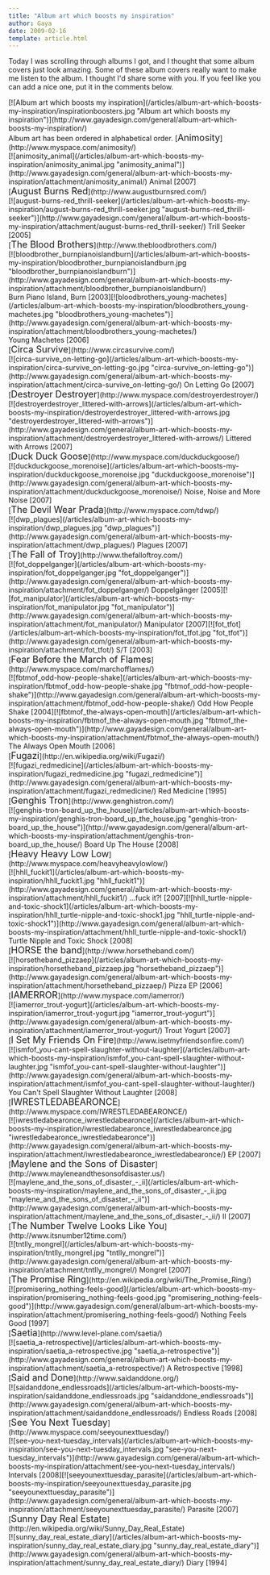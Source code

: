 ```yaml
---
title: "Album art which boosts my inspiration"
author: Gaya
date: 2009-02-16
template: article.html
---
```

Today I was scrolling through albums I got, and I thought that some album covers just look amazing. Some of these album covers really want to make me listen to the album. I thought I'd share some with you. If you feel like you can add a nice one, put it in the comments below.

<div class="border">[![Album art which boosts my inspiration](/articles/album-art-which-boosts-my-inspiration/inspirationboosters.jpg "Album art which boosts my inspiration")](http://www.gayadesign.com/general/album-art-which-boosts-my-inspiration/)</div><span id="more-138"></span> Album art has been ordered in alphabetical order. [<span style="font-size: large;">Animosity</span>](http://www.myspace.com/animosity/)<div class="border">[![animosity_animal](/articles/album-art-which-boosts-my-inspiration/animosity_animal.jpg "animosity_animal")](http://www.gayadesign.com/general/album-art-which-boosts-my-inspiration/attachment/animosity_animal/) Animal [2007]</div>[<span style="font-size: large;">August Burns Red</span>](http://www.augustburnsred.com/)<div class="border">[![august-burns-red_thrill-seeker](/articles/album-art-which-boosts-my-inspiration/august-burns-red_thrill-seeker.jpg "august-burns-red_thrill-seeker")](http://www.gayadesign.com/general/album-art-which-boosts-my-inspiration/attachment/august-burns-red_thrill-seeker/) Trill Seeker [2005]</div>[<span style="font-size: large;">The Blood Brothers</span>](http://www.thebloodbrothers.com/)<div class="border">[![bloodbrother_burnpianoislandburn](/articles/album-art-which-boosts-my-inspiration/bloodbrother_burnpianoislandburn.jpg "bloodbrother_burnpianoislandburn")](http://www.gayadesign.com/general/album-art-which-boosts-my-inspiration/attachment/bloodbrother_burnpianoislandburn/)</div><div class="border"></div><div class="border">Burn Piano Island, Burn [2003][![bloodbrothers_young-machetes](/articles/album-art-which-boosts-my-inspiration/bloodbrothers_young-machetes.jpg "bloodbrothers_young-machetes")](http://www.gayadesign.com/general/album-art-which-boosts-my-inspiration/attachment/bloodbrothers_young-machetes/)</div><div class="border">Young Machetes [2006]</div>[<span style="font-size: large;">Circa Survive</span>](http://www.circasurvive.com/)<div class="border">[![circa-survive_on-letting-go](/articles/album-art-which-boosts-my-inspiration/circa-survive_on-letting-go.jpg "circa-survive_on-letting-go")](http://www.gayadesign.com/general/album-art-which-boosts-my-inspiration/attachment/circa-survive_on-letting-go/) On Letting Go [2007]</div>[<span style="font-size: large;">Destroyer Destroyer</span>](http://www.myspace.com/destroyerdestroyer/)<div class="border">[![destroyerdestroyer_littered-with-arrows](/articles/album-art-which-boosts-my-inspiration/destroyerdestroyer_littered-with-arrows.jpg "destroyerdestroyer_littered-with-arrows")](http://www.gayadesign.com/general/album-art-which-boosts-my-inspiration/attachment/destroyerdestroyer_littered-with-arrows/) Littered with Arrows [2007]</div>[<span style="font-size: large;">Duck Duck Goose</span>](http://www.myspace.com/duckduckgoose/)<div class="border">[![duckduckgoose_morenoise](/articles/album-art-which-boosts-my-inspiration/duckduckgoose_morenoise.jpg "duckduckgoose_morenoise")](http://www.gayadesign.com/general/album-art-which-boosts-my-inspiration/attachment/duckduckgoose_morenoise/) Noise, Noise and More Noise [2007]</div>[<span style="font-size: large;">The Devil Wear Prada</span>](http://www.myspace.com/tdwp/)<div class="border">[![dwp_plagues](/articles/album-art-which-boosts-my-inspiration/dwp_plagues.jpg "dwp_plagues")](http://www.gayadesign.com/general/album-art-which-boosts-my-inspiration/attachment/dwp_plagues/) Plagues [2007]</div>[<span style="font-size: large;">The Fall of Troy</span>](http://www.thefalloftroy.com/)<div class="border">[![fot_doppelganger](/articles/album-art-which-boosts-my-inspiration/fot_doppelganger.jpg "fot_doppelganger")](http://www.gayadesign.com/general/album-art-which-boosts-my-inspiration/attachment/fot_doppelganger/) Doppelgänger [2005][![fot_manipulator](/articles/album-art-which-boosts-my-inspiration/fot_manipulator.jpg "fot_manipulator")](http://www.gayadesign.com/general/album-art-which-boosts-my-inspiration/attachment/fot_manipulator/) Manipulator [2007][![fot_tfot](/articles/album-art-which-boosts-my-inspiration/fot_tfot.jpg "fot_tfot")](http://www.gayadesign.com/general/album-art-which-boosts-my-inspiration/attachment/fot_tfot/) S/T [2003]</div>[<span style="font-size: large;">Fear Before the March of Flames</span>](http://www.myspace.com/marchofflames/)<div class="border">[![fbtmof_odd-how-people-shake](/articles/album-art-which-boosts-my-inspiration/fbtmof_odd-how-people-shake.jpg "fbtmof_odd-how-people-shake")](http://www.gayadesign.com/general/album-art-which-boosts-my-inspiration/attachment/fbtmof_odd-how-people-shake/) Odd How People Shake [2004][![fbtmof_the-always-open-mouth](/articles/album-art-which-boosts-my-inspiration/fbtmof_the-always-open-mouth.jpg "fbtmof_the-always-open-mouth")](http://www.gayadesign.com/general/album-art-which-boosts-my-inspiration/attachment/fbtmof_the-always-open-mouth/) The Always Open Mouth [2006]</div>[<span style="font-size: large;">Fugazi</span>](http://en.wikipedia.org/wiki/Fugazi/)<div class="border">[![fugazi_redmedicine](/articles/album-art-which-boosts-my-inspiration/fugazi_redmedicine.jpg "fugazi_redmedicine")](http://www.gayadesign.com/general/album-art-which-boosts-my-inspiration/attachment/fugazi_redmedicine/) Red Medicine [1995]</div>[<span style="font-size: large;">Genghis Tron</span>](http://www.genghistron.com/)<div class="border">[![genghis-tron-board_up_the_house](/articles/album-art-which-boosts-my-inspiration/genghis-tron-board_up_the_house.jpg "genghis-tron-board_up_the_house")](http://www.gayadesign.com/general/album-art-which-boosts-my-inspiration/attachment/genghis-tron-board_up_the_house/) Board Up The House [2008]</div>[<span style="font-size: large;">Heavy Heavy Low Low</span>](http://www.myspace.com/heavyheavylowlow/)<div class="border">[![hhll_fuckit1](/articles/album-art-which-boosts-my-inspiration/hhll_fuckit1.jpg "hhll_fuckit1")](http://www.gayadesign.com/general/album-art-which-boosts-my-inspiration/attachment/hhll_fuckit1/) ...fuck it?! [2007][![hhll_turtle-nipple-and-toxic-shock1](/articles/album-art-which-boosts-my-inspiration/hhll_turtle-nipple-and-toxic-shock1.jpg "hhll_turtle-nipple-and-toxic-shock1")](http://www.gayadesign.com/general/album-art-which-boosts-my-inspiration/attachment/hhll_turtle-nipple-and-toxic-shock1/) Turtle Nipple and Toxic Shock [2008]</div>[<span style="font-size: large;">HORSE the band</span>](http://www.horsetheband.com/)<div class="border">[![horsetheband_pizzaep](/articles/album-art-which-boosts-my-inspiration/horsetheband_pizzaep.jpg "horsetheband_pizzaep")](http://www.gayadesign.com/general/album-art-which-boosts-my-inspiration/attachment/horsetheband_pizzaep/) Pizza EP [2006]</div>[<span style="font-size: large;">IAMERROR</span>](http://www.myspace.com/iamerror/)<div class="border">[![iamerror_trout-yogurt](/articles/album-art-which-boosts-my-inspiration/iamerror_trout-yogurt.jpg "iamerror_trout-yogurt")](http://www.gayadesign.com/general/album-art-which-boosts-my-inspiration/attachment/iamerror_trout-yogurt/) Trout Yogurt [2007]</div>[<span style="font-size: large;">I Set My Friends On Fire</span>](http://www.isetmyfriendsonfire.com/)<div class="border">[![ismfof_you-cant-spell-slaughter-without-laughter](/articles/album-art-which-boosts-my-inspiration/ismfof_you-cant-spell-slaughter-without-laughter.jpg "ismfof_you-cant-spell-slaughter-without-laughter")](http://www.gayadesign.com/general/album-art-which-boosts-my-inspiration/attachment/ismfof_you-cant-spell-slaughter-without-laughter/) You Can't Spell Slaughter Without Laughter [2008]</div>[<span style="font-size: large;">IWRESTLEDABEARONCE</span>](http://www.myspace.com/IWRESTLEDABEARONCE/)<div class="border">[![iwrestledabearonce_iwrestledabearonce](/articles/album-art-which-boosts-my-inspiration/iwrestledabearonce_iwrestledabearonce.jpg "iwrestledabearonce_iwrestledabearonce")](http://www.gayadesign.com/general/album-art-which-boosts-my-inspiration/attachment/iwrestledabearonce_iwrestledabearonce/) EP [2007]</div>[<span style="font-size: large;">Maylene and the Sons of Disaster</span>](http://www.mayleneandthesonsofdisaster.us/)<div class="border">[![maylene_and_the_sons_of_disaster_-_ii](/articles/album-art-which-boosts-my-inspiration/maylene_and_the_sons_of_disaster_-_ii.jpg "maylene_and_the_sons_of_disaster_-_ii")](http://www.gayadesign.com/general/album-art-which-boosts-my-inspiration/attachment/maylene_and_the_sons_of_disaster_-_ii/) II [2007]</div>[<span style="font-size: large;">The Number Twelve Looks Like You</span>](http://www.itsnumber12time.com/)<div class="border">[![tntlly_mongrel](/articles/album-art-which-boosts-my-inspiration/tntlly_mongrel.jpg "tntlly_mongrel")](http://www.gayadesign.com/general/album-art-which-boosts-my-inspiration/attachment/tntlly_mongrel/) Mongrel [2007]</div>[<span style="font-size: large;">The Promise Ring</span>](http://en.wikipedia.org/wiki/The_Promise_Ring/)<div class="border">[![promisering_nothing-feels-good](/articles/album-art-which-boosts-my-inspiration/promisering_nothing-feels-good.jpg "promisering_nothing-feels-good")](http://www.gayadesign.com/general/album-art-which-boosts-my-inspiration/attachment/promisering_nothing-feels-good/) Nothing Feels Good [1997]</div>[<span style="font-size: large;">Saetia</span>](http://www.level-plane.com/saetia/)<div class="border">[![saetia_a-retrospective](/articles/album-art-which-boosts-my-inspiration/saetia_a-retrospective.jpg "saetia_a-retrospective")](http://www.gayadesign.com/general/album-art-which-boosts-my-inspiration/attachment/saetia_a-retrospective/) A Retrospective [1998]</div>[<span style="font-size: large;">Said and Done</span>](http://www.saidanddone.org/)<div class="border">[![saidanddone_endlessroads](/articles/album-art-which-boosts-my-inspiration/saidanddone_endlessroads.jpg "saidanddone_endlessroads")](http://www.gayadesign.com/general/album-art-which-boosts-my-inspiration/attachment/saidanddone_endlessroads/) Endless Roads [2008]</div>[<span style="font-size: large;">See You Next Tuesday</span>](http://www.myspace.com/seeyounexttuesday/)<div class="border">[![see-you-next-tuesday_intervals](/articles/album-art-which-boosts-my-inspiration/see-you-next-tuesday_intervals.jpg "see-you-next-tuesday_intervals")](http://www.gayadesign.com/general/album-art-which-boosts-my-inspiration/attachment/see-you-next-tuesday_intervals/) Intervals [2008][![seeyounexttuesday_parasite](/articles/album-art-which-boosts-my-inspiration/seeyounexttuesday_parasite.jpg "seeyounexttuesday_parasite")](http://www.gayadesign.com/general/album-art-which-boosts-my-inspiration/attachment/seeyounexttuesday_parasite/) Parasite [2007]</div>[<span style="font-size: large;">Sunny Day Real Estate</span>](http://en.wikipedia.org/wiki/Sunny_Day_Real_Estate)<div class="border">[![sunny_day_real_estate_diary](/articles/album-art-which-boosts-my-inspiration/sunny_day_real_estate_diary.jpg "sunny_day_real_estate_diary")](http://www.gayadesign.com/general/album-art-which-boosts-my-inspiration/attachment/sunny_day_real_estate_diary/) Diary [1994]</div>